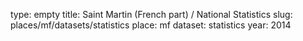 type: empty
title: Saint Martin (French part) / National Statistics
slug: places/mf/datasets/statistics
place: mf
dataset: statistics
year: 2014
